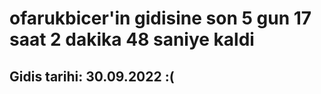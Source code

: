 # ofarukbicer'in gidisine son 5 gun 17 saat 2 dakika 48 saniye kaldi

## Gidis tarihi: 30.09.2022 :(